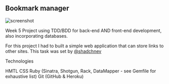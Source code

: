 ## Bookmark manager

![screenshot](public/images/bookmark_screenshot.png)

Week 5 Project using TDD/BDD for back-end AND front-end development, also incorporating databases.

For this project I had to built a simple web application that can store links to other sites. This task was set by [@shadchnev](https://github.com/shadchnev)

Technologies

HMTL
CSS
Ruby (Sinatra, Shotgun, Rack, DataMapper - see Gemfile for exhaustive list)
Git (GitHub & Heroku)
